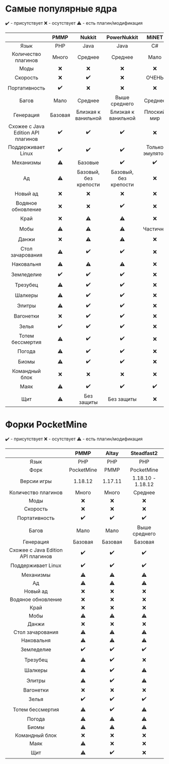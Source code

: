 # Самые популярные ядра

✔️ - присутствует
❌ - осутствует
⚠ - есть плагин/модификация

|                                    | PMMP                      | Nukkit                | PowerNukkit           | MiNET           | Vanilla |
| :-----:                            | :-------:                 | :-------:             | :-------:             | :-------:       | :-------: |
| Язык                               | PHP                       | Java                  | Java                  | C#              | C++ |
| Количество плагинов                | Много                     | Среднее               | Среднее               | Мало            | Не поддерживает |
| Моды                               | ❌                        | ❌                   | ❌                   | ❌              |⚠ |
| Скорость                            | ❌                        | ✔️                   | ❌                   | ОЧЕНЬ            | ❌ |
| Портативность                        | ✔️                        | ❌                   | ❌                   | ❌              | ❌ |
| Багов                   | Мало                      | Среднее               | Выше среднего         | Среднее         | Среднее |
| Генерация                          | Базовая                   | Близкая к ванильной   | Близкая к ванильной   | Плоский мир     | Ванильная |
| Схожее с Java Edition API плагинов | ✔️                        | ✔️                   | ✔️                    | ❌             | ❌ |
| Поддерживает Linux                 | ✔️                        | ✔️                   | ✔️                    | Только эмулятор | ✔️ |
| Механизмы                          | ⚠                         | Базовые               | ✔️                   | ✔️              | ✔️ |
| Ад                                 | ⚠                         | Базовый, без крепости | Базовый, без крепости | ❌             | ✔️ |
| Новый ад                           | ❌                        | ❌                   | ❌                    | ❌             | ✔️ |
| Водяное обновление                 | ❌                        | ❌                   | ✔️                    | ❌             | ✔️ |
| Край                               | ❌                        | ⚠                    | ⚠                     | ❌             | ✔️ |
| Мобы                               | ⚠                         | ⚠                    | ⚠                     | Частично        | ✔️ |
| Данжи                              | ❌                        | ⚠                    | ⚠                     | ❌             | ✔️ |
| Стол зачарования                   | ⚠                         | ✔️                   | ✔️                    | ❌             | ✔️ |
| Наковальня                         | ⚠                         | ⚠                    | ⚠                     | ❌             | ✔️ |
| Земледелие                         | ✔️                        | ✔️                   | ✔️                    | ❌             | ✔️ |
| Трезубец                           | ⚠                        | ✔️                   | ✔️                    | ❌             | ✔️ |
| Шалкеры                            | ⚠                         | ✔️                   | ✔️                    | ❌             | ✔️ |
| Элитры                             | ⚠                         | ✔️                   | ✔️                    | ❌             | ✔️ |
| Вагонетки                          | ❌                        | ✔️                   | ✔️                    | ❌             | ✔️ |
| Зелья                              | ✔️                        | ✔️                   | ✔️                    | ❌             | ✔️ |
| Тотем бессмертия                   | ⚠                         | ✔️                   | ✔️                    | ❌             | ✔️ |
| Погода                             | ⚠                         | ✔️                   | ✔️                    | ❌             | ✔️ |
| Биомы                              | ⚠                         | ✔️                   | ✔️                    | ❌             | ✔️ |
| Командный блок                     | ❌                        | ❌                   | ❌                    | ❌             | ✔️ |
| Маяк                               | ⚠                        | ✔️                   | ✔️                    | ✔️             | ✔️ |
| Щит                                | ⚠                         | Без защиты            | Без защиты            | ❌             | ✔️ |

# Форки PocketMine

✔️ - присутствует
❌ - осутствует
⚠ - есть плагин/модификация

|                                    | PMMP      | Altay     | Steadfast2     
| :-----:                            | :-------: | :-------: | :-------:
| Язык                               | PHP       | PHP       | PHP      
| Форк                               | PocketMine| PMMP      | PocketMine
| Версии игры                        | 1.18.12  | 1.17.11  | 1.18.10 - 1.18.12
| Количество плагинов                | Много     | Много     | Среднее    
| Моды                               | ❌       | ❌        | ❌      
| Скорость                            | ❌       | ❌        | ❌      
| Портативность                        | ✔️       | ✔️        | ✔️      
| Багов                   | Мало      | Мало      | Выше среднего     
| Генерация                          | Базовая   | Базовая   | Базовая  
| Схожее с Java Edition API плагинов | ✔️       | ✔️        | ✔️      
| Поддерживает Linux                 | ✔️       | ✔️        | ✔️      
| Механизмы                          | ⚠       | ⚠        | ⚠      
| Ад                                 | ⚠       | ⚠        | ⚠      
| Новый ад                           | ❌       | ❌        | ❌      
| Водяное обновление                 | ❌       | ❌        | ❌      
| Край                               | ❌       | ❌        | ❌      
| Мобы                               | ⚠       | ⚠        | ⚠      
| Данжи                              | ❌       | ❌        | ❌      
| Стол зачарования                   | ⚠       | ⚠        | ⚠      
| Наковальня                         | ⚠       | ⚠        | ⚠      
| Земледелие                         | ✔️       | ✔️        | ✔️      
| Трезубец                           | ⚠       | ✔️        | ❌      
| Шалкеры                            | ⚠       | ✔️        | ⚠     
| Элитры                             | ⚠       | ✔️        | ⚠      
| Вагонетки                          | ❌       | ❌        | ❌      
| Зелья                              | ✔️       | ✔️        | ✔️      
| Тотем бессмертия                   | ⚠       | ✔️        | ⚠      
| Погода                             | ⚠       | ⚠        | ⚠      
| Биомы                              | ⚠       | ⚠        | ⚠      
| Командный блок                     | ❌       | ❌        | ❌      
| Маяк                               | ⚠       | ❌        | ❌      
| Щит                                | ⚠       | ✔️        | ❌      
